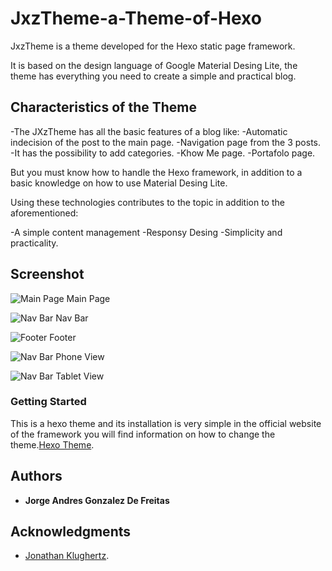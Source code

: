 # JxzTheme-a-Theme-of-Hexo

JxzTheme is a theme developed for the Hexo static page framework.

It is based on the design language of Google Material Desing Lite, the theme has everything you need to create a simple and practical blog.

## Characteristics of the Theme

-The JXzTheme has all the basic features of a blog like:
-Automatic indecision of the post to the main page.
-Navigation page from the 3 posts.
-It has the possibility to add categories.
-Khow Me page.
-Portafolo page.

But you must know how to handle the Hexo framework, in addition to a basic knowledge on how to use Material Desing Lite.

Using these technologies contributes to the topic in addition to the aforementioned:

-A simple content management
-Responsy Desing
-Simplicity and practicality.

## Screenshot

![Main Page](https://i.imgur.com/Wyey6ZF.jpg)
Main Page

![Nav Bar](https://i.imgur.com/KeYcxVb.jpg)
Nav Bar

![Footer](https://i.imgur.com/27uZCMM.jpg)
Footer

![Nav Bar](https://i.imgur.com/YregNrJ.jpg)
Phone View

![Nav Bar](https://i.imgur.com/sOIT9at.jpg)
Tablet View

### Getting Started

This is a hexo theme and its installation is very simple in the official website of the framework you will find information on how to change the theme.[Hexo Theme](https://hexo.io/docs/themes).

## Authors

* **Jorge Andres Gonzalez De Freitas**

## Acknowledgments

* [Jonathan Klughertz](http://www.codeblocq.com/2016/03/Create-an-Hexo-Theme-Part-1-Index/).
